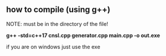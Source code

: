 ## how to compile (using g++)
NOTE: must be in the directory of the file!

**g++ -std=c++17 cnsl.cpp generator.cpp main.cpp -o out.exe**

if you are on windows just use the exe

